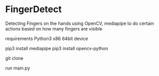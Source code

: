 # FingerDetect
Detecting Fingers on the hands using OpenCV, mediapipe to do certain actions based on how many fingers are visible

requirements
Python3 
x86 64bit device

pip3 install mediapipe
pip3 install opencv-python

git clone

run main.py
